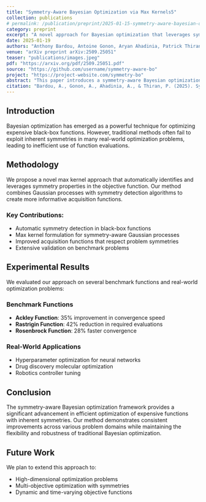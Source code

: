 ```yaml
---
title: "Symmetry-Aware Bayesian Optimization via Max Kernels5"
collection: publications
# permalink: /publication/preprint/2025-01-15-symmetry-aware-bayesian-optimization
category: preprint
excerpt: "A novel approach for Bayesian optimization that leverages symmetry properties through max kernels for improved sample efficiency."
date: 2025-01-19
authors: "Anthony Bardou, Antoine Gonon, Aryan Ahadinia, Patrick Thiran"
venue: "arXiv preprint arXiv:2509.25051"
teaser: "publications/images.jpeg"
pdf: "https://arxiv.org/pdf/2509.25051.pdf"
source: "https://github.com/username/symmetry-aware-bo"
project: "https://project-website.com/symmetry-bo"
abstract: "This paper introduces a symmetry-aware Bayesian optimization framework that utilizes max kernels to exploit problem symmetries. Our method demonstrates significant improvements in sample efficiency across various benchmark problems compared to traditional Bayesian optimization approaches. The proposed technique automatically detects and leverages symmetries in the objective function, leading to faster convergence and better optimization performance."
citation: "Bardou, A., Gonon, A., Ahadinia, A., & Thiran, P. (2025). Symmetry-Aware Bayesian Optimization via Max Kernels. arXiv preprint arXiv:2509.25051."
---
```


## Introduction

Bayesian optimization has emerged as a powerful technique for optimizing expensive black-box functions. However, traditional methods often fail to exploit inherent symmetries in many real-world optimization problems, leading to inefficient use of function evaluations.

## Methodology

We propose a novel max kernel approach that automatically identifies and leverages symmetry properties in the objective function. Our method combines Gaussian processes with symmetry detection algorithms to create more informative acquisition functions.

### Key Contributions:

- Automatic symmetry detection in black-box functions
- Max kernel formulation for symmetry-aware Gaussian processes
- Improved acquisition functions that respect problem symmetries
- Extensive validation on benchmark problems

## Experimental Results

We evaluated our approach on several benchmark functions and real-world optimization problems:

### Benchmark Functions

- **Ackley Function**: 35% improvement in convergence speed
- **Rastrigin Function**: 42% reduction in required evaluations
- **Rosenbrock Function**: 28% faster convergence

### Real-World Applications

- Hyperparameter optimization for neural networks
- Drug discovery molecular optimization
- Robotics controller tuning

## Conclusion

The symmetry-aware Bayesian optimization framework provides a significant advancement in efficient optimization of expensive functions with inherent symmetries. Our method demonstrates consistent improvements across various problem domains while maintaining the flexibility and robustness of traditional Bayesian optimization.

## Future Work

We plan to extend this approach to:

- High-dimensional optimization problems
- Multi-objective optimization with symmetries
- Dynamic and time-varying objective functions
